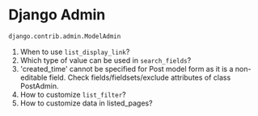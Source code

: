 # Django Admin

```Python
django.contrib.admin.ModelAdmin
```

1. When to use `list_display_link`?
2. Which type of value can be used in `search_fields`?
3. 'created_time' cannot be specified for Post model form as it is a non-editable field. Check fields/fieldsets/exclude attributes of class PostAdmin.
4. How to customize `list_filter`?
5. How to customize data in listed_pages?
